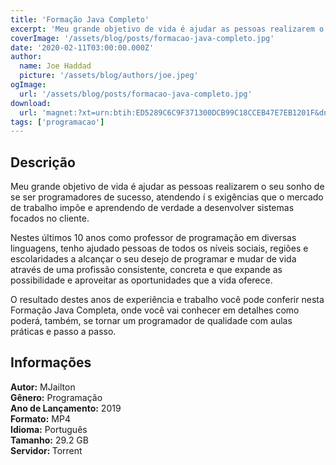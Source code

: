 ```yaml
---
title: 'Formação Java Completo'
excerpt: 'Meu grande objetivo de vida é ajudar as pessoas realizarem o seu sonho de se ser programadores de sucesso, atendendo í s exigências que o mercado de trabalho impõe e aprendendo de verdade a desenvolver sistemas focados no cliente.  Nestes últimos 10 anos como professor de programação'
coverImage: '/assets/blog/posts/formacao-java-completo.jpg'
date: '2020-02-11T03:00:00.000Z'
author:
  name: Joe Haddad
  picture: '/assets/blog/authors/joe.jpeg'
ogImage:
  url: '/assets/blog/posts/formacao-java-completo.jpg'
download:
  url: 'magnet:?xt=urn:btih:ED5289C6C9F371300DCB99C18CCEB47E7EB1201F&dn=Forma%c3%a7%c3%a3o%20Java%20Completo&tr=udp%3a%2f%2ftracker.openbittorrent.com%3a1337%2fannounce&tr=udp%3a%2f%2ftracker.opentrackr.org%3a1337%2fannounce'
tags: ['programacao']
---
```

<h2>Descrição</h2>
<p></p><p>Meu grande objetivo de vida é ajudar as pessoas realizarem o seu sonho de se ser programadores de sucesso, atendendo í s exigências que o mercado de trabalho impõe e aprendendo de verdade a desenvolver sistemas focados no cliente.</p><p>Nestes últimos 10 anos como professor de programação em diversas linguagens, tenho ajudado pessoas de todos os ní­veis sociais, regiões e escolaridades a alcançar o seu desejo de programar e mudar de vida através de uma profissão consistente, concreta e que expande as possibilidade e aproveitar as oportunidades que a vida oferece.</p><p>O resultado destes anos de experiência e trabalho você pode conferir nesta Formação Java Completa, onde você vai conhecer em detalhes como poderá, também, se tornar um programador de qualidade com aulas práticas e passo a passo.</p><h2>Informações</h2><p><strong>Autor:</strong> MJailton<br/><strong>Gênero:</strong> Programação<br/><strong>Ano de Lançamento:</strong> 2019<br/><strong>Formato:</strong> MP4<br/><strong>Idioma:</strong> Português<br/><strong>Tamanho:</strong> 29.2 GB<br/><strong>Servidor: </strong>Torrent</p>